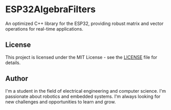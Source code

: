 # ESP32AlgebraFilters
An optimized C++ library for the ESP32, providing robust matrix and vector operations for real-time applications.


## License

This project is licensed under the MIT License - see the [LICENSE](LICENSE) file for details.

## Author

I'm a student in the field of electrical engineering and computer science. I'm passionate about robotics and embedded systems. I'm always looking for new challenges and opportunities to learn and grow.

